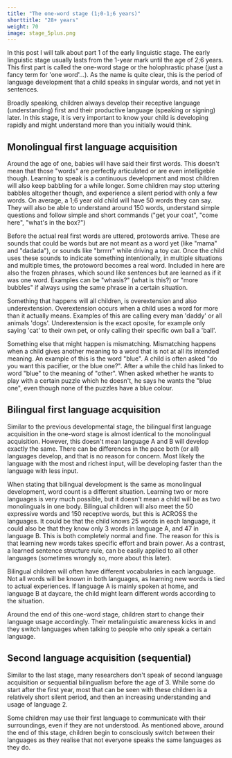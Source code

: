 ```yaml
---
title: "The one-word stage (1;0-1;6 years)"
shorttitle: "28+ years"
weight: 70
image: stage_5plus.png
---
```


In this post I will talk about part 1 of the early linguistic stage. The early linguistic stage usually lasts from the 1-year mark until the age of 2;6 years. This first part is called the one-word stage or the holophrastic phase (just a fancy term for 'one word'...). As the name is quite clear, this is the period of language development that a child speaks in singular words, and not yet in sentences.

Broadly speaking, children always develop their receptive language (understanding) first and their productive language (speaking or signing) later. In this stage, it is very important to know your child is developing rapidly and might understand more than you initially would think.

## Monolingual first language acquisition
Around the age of one, babies will have said their first words. This doesn't mean that those "words" are perfectly articulated or are even intelligeble though. Learning to speak is a continuous development and most children will also keep babbling for a while longer. Some children may stop uttering babbles altogether though, and experience a silent period with only a few words. On average, a 1;6 year old child will have 50 words they can say. They will also be able to understand around 150 words, understand simple questions and follow simple and short commands ("get your coat", "come here", "what's in the box?")

Before the actual real first words are uttered, protowords arrive. These are sounds that could be words but are not meant as a word yet (like "mama" and "dadada"), or sounds like "brrrrr" while driving a toy car. Once the child uses these sounds to indicate something intentionally, in multiple situations and multiple times, the protoword becomes a real word. Included in here are also the frozen phrases, which sound like sentences but are learned as if it was one word. Examples can be "whasis?" (what is this?) or "more bubbles" if always using the same phrase in a certain situation.

Something that happens will all children, is overextension and also underextension. Overextension occurs when a child uses a word for more than it actually means. Examples of this are calling every man 'daddy' or all animals 'dogs'. Underextension is the exact oposite, for example only saying 'cat' to their own pet, or only calling their specific own ball a 'ball'.

Something else that might happen is mismatching. Mismatching happens when a child gives another meaning to a word that is not at all its intended meaning. An example of this is the word "blue". A child is often asked "do you want this pacifier, or the blue one?". After a while the child has linked to word "blue" to the meaning of "other". When asked whether he wants to play with a certain puzzle which he doesn't, he says he wants the "blue one", even though none of the puzzles have a blue colour.

## Bilingual first language acquisition
Similar to the previous developmental stage, the bilingual first language acquisition in the one-word stage is almost identical to the monolingual acquisition. However, this doesn't mean language A and B will develop exactly the same. There can be differences in the pace both (or all) languages develop, and that is no reason for concern. Most likely the language with the most and richest input, will be developing faster than the language with less input.

When stating that bilingual development is the same as monolingual development, word count is a different situation. Learning two or more languages is very much possible, but it doesn't mean a child will be as two monolinguals in one body. Bilingual children will also meet the 50 expressive words and 150 receptive words, but this is ACROSS the languages. It could be that the child knows 25 words in each language, it could also be that they know only 3 words in language A, and 47 in language B. This is both completely normal and fine. The reason for this is that learning new words takes specific effort and brain power. As a contrast, a learned sentence structure rule, can be easily applied to all other languages (sometimes wrongly so, more about this later).

Bilingual children will often have different vocabularies in each language. Not all words will be known in both languages, as learning new words is tied to actual experiences. If language A is mainly spoken at home, and language B at daycare, the child might learn different words according to the situation.

Around the end of this one-word stage, children start to change their language usage accordingly. Their metalinguistic awareness kicks in and they switch languages when talking to people who only speak a certain language.

## Second language acquisition (sequential)
Similar to the last stage, many researchers don't speak of second language acquisition or sequential bilingualism before the age of 3. While some do start after the first year, most that can be seen with these children is a relatively short silent period, and then an increasing understanding and usage of language 2.

Some children may use their first language to communicate with their surroundings, even if they are not understood. As mentioned above, around the end of this stage, children begin to consciously switch between their languages as they realise that not everyone speaks the same languages as they do.